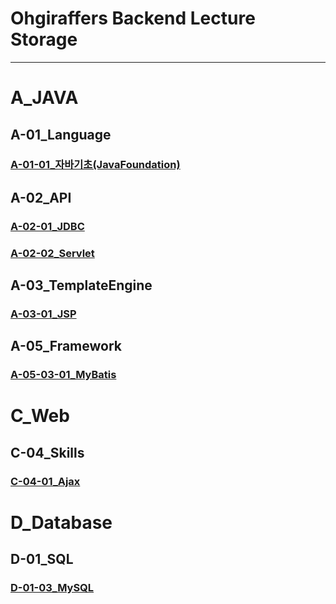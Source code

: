 # Ohgiraffers Backend Lecture Storage

---
# A_JAVA
## A-01_Language
### [A-01-01_자바기초(JavaFoundation)](https://github.com/OhGiraffers/A-01-01_JavaFoundation)
## A-02_API
### [A-02-01_JDBC](https://github.com/OhGiraffers/A-02-01_JDBC.git)
### [A-02-02_Servlet](https://github.com/OhGiraffers/A-02-02_Servlet.git)
## A-03_TemplateEngine
### [A-03-01_JSP](https://github.com/OhGiraffers/A-03-01_JSP.git)
## A-05_Framework
### [A-05-03-01_MyBatis](https://github.com/OhGiraffers/A-05-03-01_MyBatis.git)

# C_Web
## C-04_Skills
### [C-04-01_Ajax](https://github.com/OhGiraffers/C-04-01_Ajax)

# D_Database
## D-01_SQL
### [D-01-03_MySQL](https://github.com/OhGiraffers/D-01-03_MySQL)
